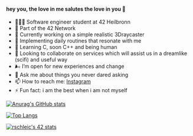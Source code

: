 #### hey you, the love in me salutes the love in you 🖤


- 👩🏼‍💻 Software engineer student at 42 Heilbronn
- 🏫 Part of the 42 Network
- 🔭 Currently working on a simple realistic 3Draycaster
- 🌱 Implementing daily routines that resonate with me
- 🧝 Learning C, soon C++ and being human 
- 👯 Looking to collaborate on services which will assist us in a dreamlike (scifi) and useful way
- 🌬️ I’m open for new experiences and change
- 💬 Ask me about things you never dared asking
- 📫 How to reach me: [Instagram](https://www.instagram.com/romyradau/)
- ⚡ Fun fact: i am the best when i am not myself


[![Anurag's GitHub stats](https://github-readme-stats.vercel.app/api?username=romyradau&hide=stars,issues,contribs&show_icons=true&theme=radical&show_icons=true&count_private=true)](https://github.com/anuraghazra/github-readme-stats)


[![Top Langs](https://github-readme-stats.vercel.app/api/top-langs/?username=romyradau&layout=compact)](https://github.com/anuraghazra/github-readme-stats)

[![rschleic's 42 stats](https://badge42.vercel.app/api/v2/cl3h75jg4003509l3m6z34dx7/stats?cursusId=21&coalitionId=159)](https://github.com/JaeSeoKim/badge42)
